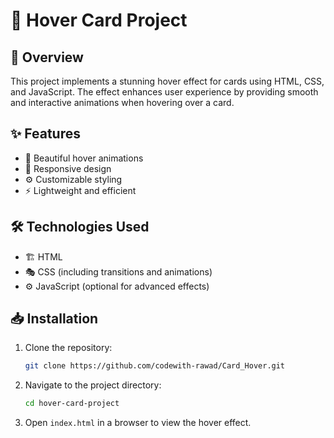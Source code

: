 # 🚀 Hover Card Project

## 🌟 Overview
This project implements a stunning hover effect for cards using HTML, CSS, and JavaScript. The effect enhances user experience by providing smooth and interactive animations when hovering over a card.

## ✨ Features
- 🎨 Beautiful hover animations
- 📱 Responsive design
- ⚙️ Customizable styling
- ⚡ Lightweight and efficient

## 🛠️ Technologies Used
- 🏗️ HTML
- 🎭 CSS (including transitions and animations)
- ⚙️ JavaScript (optional for advanced effects)

## 📥 Installation
1. Clone the repository:
   ```sh
   git clone https://github.com/codewith-rawad/Card_Hover.git
   ```
2. Navigate to the project directory:
   ```sh
   cd hover-card-project
   ```
3. Open `index.html` in a browser to view the hover effect.

